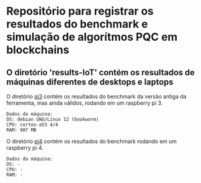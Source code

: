 #  Repositório para registrar os resultados do benchmark e simulação de algorítmos PQC em blockchains

## O diretório 'results-IoT' contém os resultados de máquinas diferentes de desktops e laptops

O diretório [pi3](results-IoT/pi3/) contém os resultados do benchmark da versão antiga da ferramenta, mas ainda válidos, rodando em um raspberry pi 3.

```text
Dados da máquina:
OS: debian GNU/Linux 12 (bookworm)
CPU: cortex-a53 4/4
RAM: 907 MB
```

O diretório [pi4](results-IoT/pi4/) contém os resultados do benchmark rodando em um raspberry pi 4.

```text
Dados da máquina:
OS: -
CPU: -
RAM: -
```